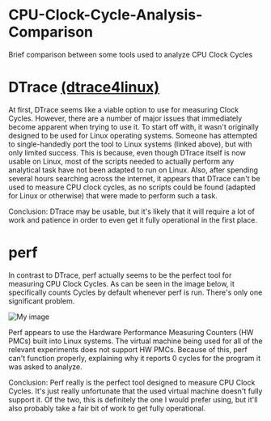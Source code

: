 # CPU-Clock-Cycle-Analysis-Comparison
Brief comparison between some tools used to analyze CPU Clock Cycles

# DTrace [(dtrace4linux)](https://github.com/dtrace4linux/linux)
At first, DTrace seems like a viable option to use for measuring Clock Cycles. However, there are a number of major issues that immediately become apparent when trying to use it. To start off with, it wasn't originally designed to be used for Linux operating systems. Someone has attempted to single-handedly port the tool to Linux systems (linked above), but with only limited success. This is because, even though DTrace itself is now usable on Linux, most of the scripts needed to actually perform any analytical task have not been adapted to run on Linux. Also, after spending several hours searching across the internet, it appears that DTrace can't be used to measure CPU clock cycles, as no scripts could be found (adapted for Linux or otherwise) that were made to perform such a task.

Conclusion: DTrace may be usable, but it's likely that it will require a lot of work and patience in order to even get it fully operational in the first place.

# perf
In contrast to DTrace, perf actually seems to be the perfect tool for measuring CPU Clock Cycles. As can be seen in the image below, it specifically counts Cycles by default whenever perf is run. There's only one significant problem.

![My image](http://i.imgur.com/UYnGXZv.png?1)

Perf appears to use the Hardware Performance Measuring Counters (HW PMCs) built into Linux systems. The virtual machine being used for all of the relevant experiments does not support HW PMCs. Because of this, perf can't function properly, explaining why it reports 0 cycles for the program it was asked to analyze.

Conclusion: Perf really is the perfect tool designed to measure CPU Clock Cycles. It's just really unfortunate that the used virtual machine doesn't fully support it. Of the two, this is definitely the one I would prefer using, but it'll also probably take a fair bit of work to get fully operational.
